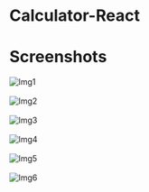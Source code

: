 # Calculator-React

# Screenshots
![Img1](./ScreenShots/Img1.png)<br></br>
![Img2](./ScreenShots/Img2.png)<br></br>
![Img3](./ScreenShots/Img3.png)<br></br>
![Img4](./ScreenShots/Img4.png)<br></br>
![Img5](./ScreenShots/Img5.png)<br></br>
![Img6](./ScreenShots/Img6.png)<br></br>

